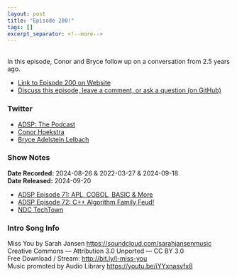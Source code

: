 ```yaml
---
layout: post
title: "Episode 200!"
tags: []
excerpt_separator: <!--more-->
---
```



<br>In this episode, Conor and Bryce follow up on a conversation from 2.5 years ago.

<!--more-->

* [Link to Episode 200 on Website](https://adspthepodcast.com/2024/09/20/Episode-200.html)
* [Discuss this episode, leave a comment, or ask a question (on GitHub)](https://github.com/codereport/adsp2/discussions/99)

### Twitter
 
* [ADSP: The Podcast](https://twitter.com/adspthepodcast)
* [Conor Hoekstra](https://twitter.com/code_report)
* [Bryce Adelstein Lelbach](https://twitter.com/blelbach)

### Show Notes

**Date Recorded:** 2024-08-26 & 2022-03-27 & 2024-09-18 <br>
**Date Released:** 2024-09-20

* [ADSP Episode 71: APL, COBOL, BASIC & More](https://adspthepodcast.com/2022/04/01/Episode-71.html)
* [ADSP Episode 72: C++ Algorithm Family Feud!](https://adspthepodcast.com/2022/04/08/Episode-72.html)
* [NDC TechTown](https://ndctechtown.com/)

### Intro Song Info
 
Miss You by Sarah Jansen https://soundcloud.com/sarahjansenmusic<br>
Creative Commons — Attribution 3.0 Unported — CC BY 3.0<br>
Free Download / Stream: http://bit.ly/l-miss-you<br>
Music promoted by Audio Library https://youtu.be/iYYxnasvfx8<br>
